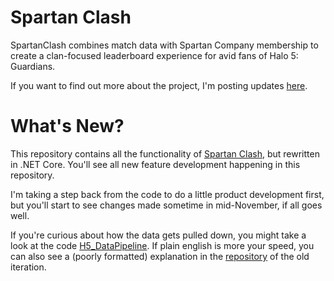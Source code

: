 # Spartan Clash

SpartanClash combines match data with Spartan Company membership to create a clan-focused leaderboard experience for avid fans of Halo 5: Guardians.

If you want to find out more about the project, I'm posting updates [here](https://idle-cycles.com/2017/10/upgrading-the-spartan-company/).  

# What's New?
This repository contains all the functionality of [Spartan Clash](http://www.spartanclash.com), but rewritten in .NET Core.  You'll see all new feature development happening in this repository.

I'm taking a step back from the code to do a little product development first, but you'll start to see changes made sometime in mid-November, if all goes well.

If you're curious about how the data gets pulled down, you might take a look at the code [H5_DataPipeline](https://github.com/C-Kennelly/H5_DataPipeline).  If plain english is more your speed, you can also see a (poorly formatted) explanation in the [repository](https://github.com/C-Kennelly/SpartanClash) of the old iteration.
